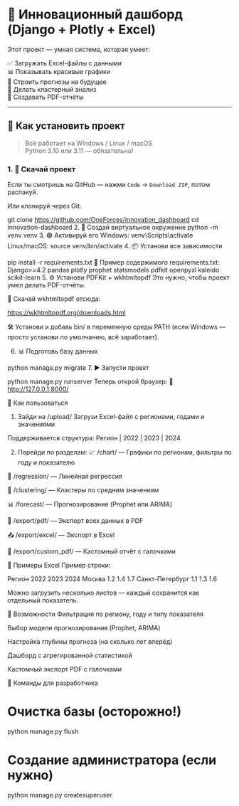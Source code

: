 # 🧠 Инновационный дашборд (Django + Plotly + Excel)

Этот проект — умная система, которая умеет:

✅ Загружать Excel-файлы с данными  
📊 Показывать красивые графики  
🔮 Строить прогнозы на будущее  
🧠 Делать кластерный анализ  
📝 Создавать PDF-отчёты  

---

## 🚀 Как установить проект

> Всё работает на Windows / Linux / macOS  
> Python 3.10 или 3.11 — обязательно!

### 1. 📁 Скачай проект

Если ты смотришь на GitHub — нажми `Code` → `Download ZIP`, потом распакуй.

Или клонируй через Git:

git clone https://github.com/OneForces/innovation_dashboard
cd innovation-dashboard
2. 🐍 Создай виртуальное окружение
python -m venv venv
3. 🟢 Активируй его
Windows:
venv\Scripts\activate
Linux/macOS:
source venv/bin/activate
4. 📦 Установи все зависимости

pip install -r requirements.txt
📄 Пример содержимого requirements.txt:
Django>=4.2
pandas
plotly
prophet
statsmodels
pdfkit
openpyxl
kaleido
scikit-learn
5. ⚙️ Установи PDFKit + wkhtmltopdf
Это нужно, чтобы проект умел делать PDF-отчёты.

🔽 Скачай wkhtmltopdf отсюда:

https://wkhtmltopdf.org/downloads.html

🛠 Установи и добавь bin/ в переменную среды PATH (если Windows — просто установи по умолчанию, всё заработает).

6. 📊 Подготовь базу данных

python manage.py migrate
7. ▶️ Запусти проект

python manage.py runserver
Теперь открой браузер:
📍 http://127.0.0.1:8000/

📂 Как пользоваться
1. Зайди на /upload/
Загрузи Excel-файл с регионами, годами и значениями

Поддерживается структура: Регион | 2022 | 2023 | 2024

2. Перейди по разделам:
📈 /chart/ — Графики по регионам, фильтры по году и показателю

🔢 /regression/ — Линейная регрессия

🧠 /clustering/ — Кластеры по средним значениям

📊 /forecast/ — Прогнозирование (Prophet или ARIMA)

📝 /export/pdf/ — Экспорт всех данных в PDF

📤 /export/excel/ — Экспорт в Excel

🧾 /export/custom_pdf/ — Кастомный отчёт с галочками

🧪 Примеры Excel
Пример строки:

Регион	2022	2023	2024
Москва	1.2	1.4	1.7
Санкт-Петербург	1.1	1.3	1.6

Можно загрузить несколько листов — каждый сохранится как отдельный показатель.

🧠 Возможности
Фильтрация по региону, году и типу показателя

Выбор модели прогнозирования (Prophet, ARIMA)

Настройка глубины прогноза (на сколько лет вперёд)

Дашборд с агрегированной статистикой

Кастомный экспорт PDF с галочками

🧼 Команды для разработчика

# Очистка базы (осторожно!)
python manage.py flush

# Создание администратора (если нужно)
python manage.py createsuperuser
